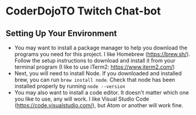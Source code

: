 # CoderDojoTO Twitch Chat-bot

## Setting Up Your Environment

- You may want to install a package manager to help you download the programs you need for this project. I like Homebrew (https://brew.sh/). Follow the setup instructions to download and install it from your terminal program (I like to use iTerm2: https://www.iterm2.com/)
- Next, you will need to install Node. If you downloaded and installed brew, you can run `brew install node`. Check that node has been installed properly by running `node --version`
- You may also want to install a code editor. It doesn't matter which one you like to use, any will work. I like Visual Studio Code (https://code.visualstudio.com/), but Atom or another will work fine.

